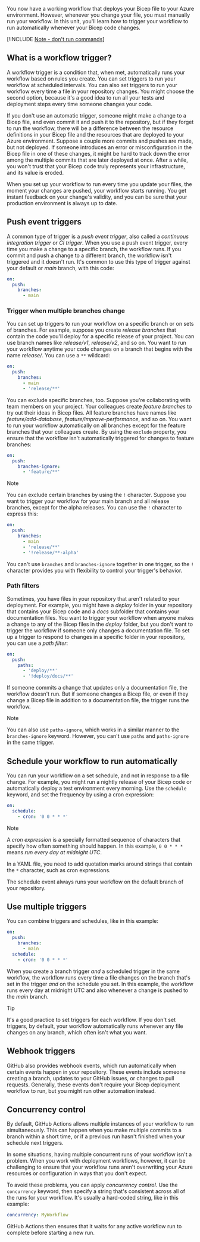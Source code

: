 You now have a working workflow that deploys your Bicep file to your Azure environment. However, whenever you change your file, you must manually run your workflow. In this unit, you'll learn how to trigger your workflow to run automatically whenever your Bicep code changes.

[!INCLUDE [Note - don't run commands](../../../includes/dont-run-commands.md)]

## What is a workflow trigger?

A workflow trigger is a condition that, when met, automatically runs your workflow based on rules you create. You can set triggers to run your workflow at scheduled intervals. You can also set triggers to run your workflow every time a file in your repository changes. You might choose the second option, because it's a good idea to run all your tests and deployment steps every time someone changes your code.

If you don't use an automatic trigger, someone might make a change to a Bicep file, and even commit it and push it to the repository, but if they forget to run the workflow, there will be a difference between the resource definitions in your Bicep file and the resources that are deployed to your Azure environment. Suppose a couple more commits and pushes are made, but not deployed. If someone introduces an error or misconfiguration in the Bicep file in one of these changes, it might be hard to track down the error among the multiple commits that are later deployed at once. After a while, you won't trust that your Bicep code truly represents your infrastructure, and its value is eroded.

When you set up your workflow to run every time you update your files, the moment your changes are pushed, your workflow starts running. You get instant feedback on your change's validity, and you can be sure that your production environment is always up to date.

## Push event triggers

A common type of trigger is a _push event trigger_, also called a _continuous integration trigger_ or _CI trigger_. When you use a push event trigger, every time you make a change to a specific branch, the workflow runs. If you commit and push a change to a different branch, the workflow isn't triggered and it doesn't run. It's common to use this type of trigger against your default or _main_ branch, with this code:

```yaml
on:
  push:
    branches:
      - main
```

### Trigger when multiple branches change

You can set up triggers to run your workflow on a specific branch or on sets of branches. For example, suppose you create _release branches_ that contain the code you'll deploy for a specific release of your project. You can use branch names like _release/v1_, _release/v2_, and so on. You want to run your workflow anytime your code changes on a branch that begins with the name _release/_. You can use a `**` wildcard:

```yaml
on:
  push:
    branches:
      - main
      - 'release/**'
```

You can exclude specific branches, too. Suppose you're collaborating with team members on your project. Your colleagues create _feature branches_ to try out their ideas in Bicep files. All feature branches have names like _feature/add-database_, _feature/improve-performance_, and so on. You want to run your workflow automatically on all branches except for the feature branches that your colleagues create. By using the `exclude` property, you ensure that the workflow isn't automatically triggered for changes to feature branches:

```yaml
on:
  push:
    branches-ignore:
      - 'feature/**'
```

> [!NOTE]
> You can exclude certain branches by using the `!` character. Suppose you want to trigger your workflow for your main branch and all release branches, except for the alpha releases. You can use the `!` character to express this:
>
> ```yaml
> on:
>   push:
>     branches:
>       - main
>       - 'release/**'
>       - '!release/**-alpha'
> ```
>
> You can't use `branches` and `branches-ignore` together in one trigger, so the `!` character provides you with flexibility to control your trigger's behavior.

### Path filters

Sometimes, you have files in your repository that aren't related to your deployment. For example, you might have a _deploy_ folder in your repository that contains your Bicep code and a _docs_ subfolder that contains your documentation files. You want to trigger your workflow when anyone makes a change to any of the Bicep files in the _deploy_ folder, but you don't want to trigger the workflow if someone only changes a documentation file. To set up a trigger to respond to changes in a specific folder in your repository, you can use a _path filter_:

```yaml
on:
  push:
    paths:
      - 'deploy/**'
      - '!deploy/docs/**'
```

If someone commits a change that updates only a documentation file, the workflow doesn't run. But if someone changes a Bicep file, or even if they change a Bicep file in addition to a documentation file, the trigger runs the workflow.

> [!NOTE]
> You can also use `paths-ignore`, which works in a similar manner to the `branches-ignore` keyword. However, you can't use `paths` and `paths-ignore` in the same trigger.

## Schedule your workflow to run automatically

You can run your workflow on a set schedule, and not in response to a file change. For example, you might run a nightly release of your Bicep code or automatically deploy a test environment every morning. Use the `schedule` keyword, and set the frequency by using a cron expression:

```yaml
on:
  schedule:
    - cron: '0 0 * * *'
```

> [!NOTE]
> A _cron expression_ is a specially formatted sequence of characters that specify how often something should happen. In this example, `0 0 * * *` means _run every day at midnight UTC_.
>
> In a YAML file, you need to add quotation marks around strings that contain the `*` character, such as cron expressions.

The schedule event always runs your workflow on the default branch of your repository.

## Use multiple triggers

You can combine triggers and schedules, like in this example:

```yaml
on:
  push:
    branches:
      - main
  schedule:
    - cron: '0 0 * * *'
```

When you create a branch trigger _and_ a scheduled trigger in the same workflow, the workflow runs every time a file changes on the branch that's set in the trigger _and_ on the schedule you set. In this example, the workflow runs every day at midnight UTC and also whenever a change is pushed to the _main_ branch.

> [!TIP]
> It's a good practice to set triggers for each workflow. If you don't set triggers, by default, your workflow automatically runs whenever any file changes on any branch, which often isn't what you want.

## Webhook triggers

GitHub also provides webhook events, which run automatically when certain events happen in your repository. These events include someone creating a branch, updates to your GitHub issues, or changes to pull requests. Generally, these events don't require your Bicep deployment workflow to run, but you might run other automation instead.

## Concurrency control

By default, GitHub Actions allows multiple instances of your workflow to run simultaneously. This can happen when you make multiple commits to a branch within a short time, or if a previous run hasn't finished when your schedule next triggers.

In some situations, having multiple concurrent runs of your workflow isn't a problem. When you work with deployment workflows, however, it can be challenging to ensure that your workflow runs aren't overwriting your Azure resources or configuration in ways that you don't expect.

To avoid these problems, you can apply _concurrency control_. Use the `concurrency` keyword, then specify a string that's consistent across all of the runs for your workflow. It's usually a hard-coded string, like in this example:

```yaml
concurrency: MyWorkflow
```

GitHub Actions then ensures that it waits for any active workflow run to complete before starting a new run.
